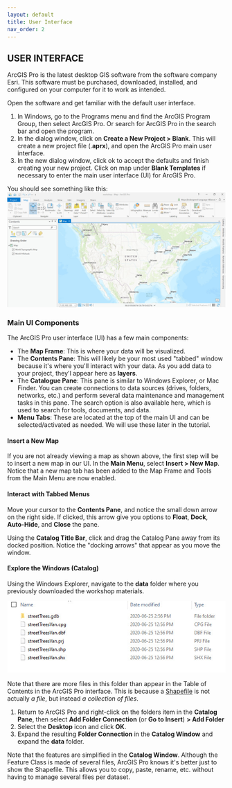 ```yaml
---
layout: default
title: User Interface
nav_order: 2
---
```


## USER INTERFACE
ArcGIS Pro is the latest desktop GIS software from the software company Esri. This software must be purchased, downloaded, installed, and configured on your computer for it to work as intended.

Open the software and get familiar with the default user interface.
1.  In Windows, go to the Programs menu and find the ArcGIS Program Group, then select ArcGIS Pro. Or search for ArcGIS Pro in the search bar and open the program.
2. In the dialog window, click on **Create a New Project > Blank**. This will create a new project file (.**aprx**), and open the ArcGIS Pro main user interface.
3. In the new dialog window, click ok to accept the defaults and finish creating your new project. Click on map under **Blank Templates** if necessary to enter the main user interface (UI) for ArcGIS Pro.

You should see something like this:
![mainUI_pro.jpg](https://raw.githubusercontent.com/fiddleHeads/intro-to-arcgis-pro/master/content/images/mainUI_pro.jpg)

### Main UI Components
The ArcGIS Pro user interface (UI) has a few main components:
- The **Map Frame**: This is where your data will be visualized.
- The **Contents Pane**: This will likely be your most used "tabbed" window because it's where you'll interact with your data. As you add data to your project, they'l appear here as **layers**.
- The **Catalogue Pane**: This pane is similar to Windows Explorer, or Mac Finder. You can create connections to data sources (drives, folders, networks, etc.) and perform several data maintenance and management tasks in this pane. The search option is also available here, which is used to search for tools, documents, and data.
- **Menu Tabs**: These are located at the top of the main UI and can be  selected/activated as needed. We will use these later in the tutorial.

#### Insert a New Map
If you are not already viewing a map as shown above, the first step will be to insert a new map in our UI.
In the **Main Menu**, select **Insert > New Map**. Notice that a new map tab has been added to the Map Frame and Tools from the Main Menu are now enabled.

#### Interact with Tabbed Menus
 Move your cursor to the **Contents Pane**, and notice the small down arrow on the right side. If clicked, this arrow give you options to **Float**, **Dock**, **Auto-Hide**, and **Close** the pane.    

Using the **Catalog Title Bar**, click and drag the Catalog Pane away from its docked position. Notice the "docking arrows" that appear as you move the window.

#### Explore the Windows (Catalog)
Using the Windows Explorer,  navigate to the **data** folder where you previously downloaded the workshop materials.

![shapefile.jpg](https://raw.githubusercontent.com/fiddleHeads/intro-to-arcgis-pro/master/content/images/shapefile.jpg)

Note that there are more files in this folder than appear in the Table of Contents in the ArcGIS Pro interface. This is because a [Shapefile](https://www.gislounge.com/what-is-a-shapefile/) is not actually _a file_, but instead _a collection of files_.

1. Return to ArcGIS Pro and right-click on the folders item in the **Catalog Pane**, then select **Add Folder Connection** (or **Go to Insert**) **> Add Folder**
2. Select the **Desktop** icon and click **OK**.
3. Expand the resulting **Folder Connection** in the **Catalog Window** and expand the **data** folder.

Note that the features are simplified in the **Catalog Window**. Although the Feature Class is made of several files, ArcGIS Pro knows it's better just to show the Shapefile. This allows you to copy, paste, rename, etc. without having to manage several files per dataset.
